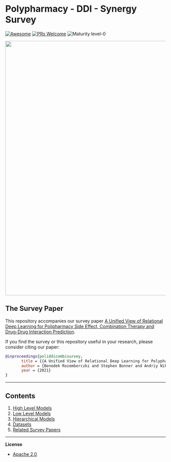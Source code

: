 # Polypharmacy - DDI - Synergy Survey
[![Awesome](https://cdn.rawgit.com/sindresorhus/awesome/d7305f38d29fed78fa85652e3a63e154dd8e8829/media/badge.svg)](https://github.com/sindresorhus/awesome)
[![PRs Welcome](https://img.shields.io/badge/PRs-welcome-brightgreen.svg?style=flat-square)](http://makeapullrequest.com)
![Maturity level-0](https://img.shields.io/badge/Maturity%20Level-ML--0-red)


<p align="center">
  <img width="800" src="https://github.com/AstraZeneca/polypharmacy-ddi-synergy-survey/blob/master/survey_eyecandy_black_and_white.jpg">
</p>



## The Survey Paper

This repository accompanies our survey paper [A Unified View of Relational Deep Learning for Polipharmacy Side Effect, Combination Therapy and Drug-Drug Interaction Prediction]().

If you find the survey or this repository useful in your research, please consider citing our paper:

```bibtex
@inproceedings{poliddicombisurvey,
       title = {{A Unified View of Relational Deep Learning for Polypharmacy Side Effect, Combination Therapy and Drug-Drug Interaction Prediction}},
       author = {Benedek Rozemberczki and Stephen Bonner and Andriy Nikolov Michael Ughetto and Sebastian Nilsson},
       year = {2021}
}
```
--------------------------------------------------------------------------------

## Contents  

1. [High Level Models](https://github.com/AstraZeneca/polypharmacy-ddi-synergy-survey/blob/master/chapters/high_level.md)
2. [Low Level Models](https://github.com/AstraZeneca/polypharmacy-ddi-synergy-survey/blob/master/chapters/low_level.md)
3. [Hierarchical Models](https://github.com/AstraZeneca/polypharmacy-ddi-synergy-survey/blob/master/chapters/hierarchical.md)
4. [Datasets](https://github.com/AstraZeneca/polypharmacy-ddi-synergy-survey/blob/master/chapters/dataset.md)  
5. [Related Survey Papers](https://github.com/AstraZeneca/polypharmacy-ddi-synergy-survey/blob/master/chapters/survey.md)  

--------------------------------------------------------------------------------

**License**

- [Apache 2.0](https://github.com/AstraZeneca/polypharmacy-ddi-synergy-survey/blob/master/LICENSE)
